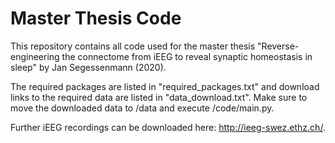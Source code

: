 # Master Thesis Code
This repository contains all code used for the master thesis "Reverse-engineering the connectome from iEEG to reveal synaptic homeostasis in sleep" by Jan Segessenmann (2020).

The required packages are listed in "required_packages.txt" and download links to the required data are listed in "data_download.txt". Make sure to move the downloaded data to /data and execute /code/main.py.


Further iEEG recordings can be downloaded here: http://ieeg-swez.ethz.ch/.
